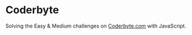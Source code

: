 # Coderbyte
Solving the Easy & Medium challenges on [Coderbyte.com](http://www.coderbyte.com) with JavaScript.
